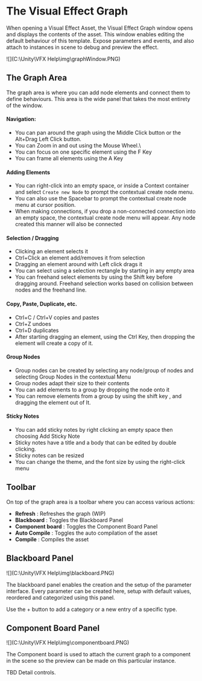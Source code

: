 # The Visual Effect Graph

When opening a Visual Effect Asset, the Visual Effect Graph window opens and displays the contents of the asset. This window enables editing the default behaviour of this template. Expose parameters and events, and also attach to instances in scene to debug and preview the effect.

![](C:\Unity\VFX Help\img\graphWindow.PNG)



## The Graph Area

The graph area is where you can add node elements and connect them to define behaviours. This area is the wide panel that takes the most entirety of the window.

#### Navigation:

* You can pan around the graph using the Middle Click button or the Alt+Drag Left Click button. 
* You can Zoom in and out using the Mouse Wheel.\
* You can focus on one specific element using the F Key
* You can frame all elements using the A Key

#### Adding Elements

* You can right-click into an empty space, or inside a Context container and select `Create new Node` to prompt the contextual create node menu.
* You can also use the Spacebar to prompt the contextual create node menu at cursor position.
* When making connections, if you drop a non-connected connection into an empty space, the contextual create node menu will appear. Any node created this manner will also be connected

#### Selection / Dragging

* Clicking an element selects it
* Ctrl+Click an element add/removes it from selection
* Dragging an element around with Left click drags it
* You can select using a selection rectangle by starting in any empty area
* You can freehand select elements by using the Shift key before dragging around. Freehand selection works based on collision between nodes and the freehand line. 

#### Copy, Paste, Duplicate, etc.

* Ctrl+C / Ctrl+V copies and pastes
* Ctrl+Z undoes
* Ctrl+D duplicates
* After starting dragging an element, using the Ctrl Key, then dropping the element will create a copy of it.

#### Group Nodes

* Group nodes can be created by selecting any node/group of nodes and selecting Group Nodes in the contextual Menu
* Group nodes adapt their size to their contents
* You can add elements to a group by dropping the node onto it
* You can remove elements from a group by using the shift key , and dragging the element out of It.

#### Sticky Notes

* You can add sticky notes by right clicking an empty space then choosing Add Sticky Note
* Sticky notes have a title and a body that can be edited by double clicking.
* Sticky notes can be resized
* You can change the theme, and the font size by using the right-click menu

## Toolbar

On top of the graph area is a toolbar where you can access various actions:

* **Refresh** : Refreshes the graph (WIP)
* **Blackboard** : Toggles the Blackboard Panel
* **Component board** : Toggles the Component Board Panel
* **Auto Compile** : Toggles the auto compilation of the asset
* **Compile** : Compiles the asset

## Blackboard Panel

![](C:\Unity\VFX Help\img\blackboard.PNG)

The blackboard panel enables the creation and the setup of the parameter interface. Every parameter can be created here, setup with default values, reordered and categorized using this panel.

Use the + button to add a category or a new entry of a specific type.

## Component Board Panel

![](C:\Unity\VFX Help\img\componentboard.PNG)

The Component board is used to attach the current graph to a component in the scene so the preview can be made on this particular instance.

TBD Detail controls.